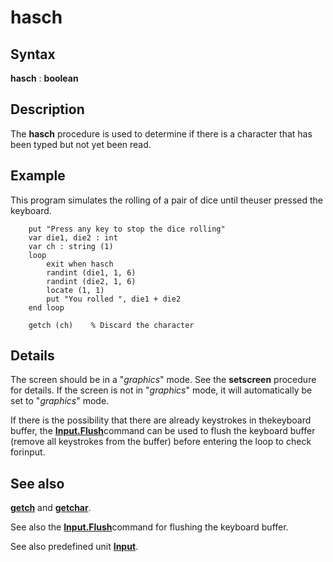 
# hasch

## Syntax
**hasch** : **boolean**

## Description
The **hasch** procedure is used to determine if there is a character that has been typed but not yet been read.


## Example
This program simulates the rolling of a pair of dice until theuser pressed the keyboard.



        put "Press any key to stop the dice rolling"
        var die1, die2 : int
        var ch : string (1)
        loop
            exit when hasch
            randint (die1, 1, 6)
            randint (die2, 1, 6)
            locate (1, 1)
            put "You rolled ", die1 + die2
        end loop
            
        getch (ch)    % Discard the character
## Details
The screen should be in a "_graphics_" mode. See the **setscreen** procedure for details. If the screen is not in "_graphics_" mode, it will automatically be set to "_graphics_" mode.

If there is the possibility that there are already keystrokes in thekeyboard buffer, the [**Input.Flush**](input_flush.html)command can be used to flush the keyboard buffer (remove all keystrokes from the buffer) before entering the loop to check forinput.


## See also
**[getch](getch.html)** and **[getchar](getchar.html)**.

See also the [**Input.Flush**](input_flush.html)command for flushing the keyboard buffer.

See also predefined unit **[Input](inputmodule.html)**.

